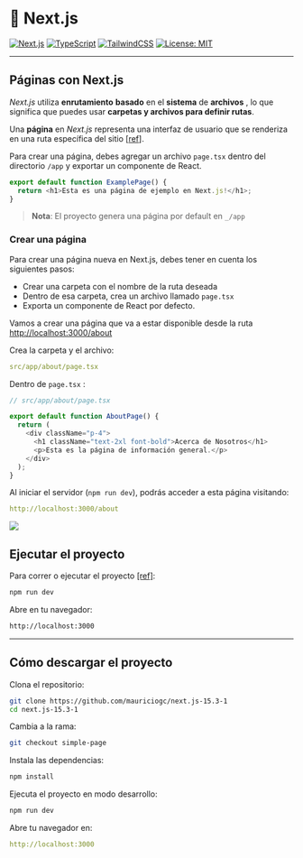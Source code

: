 # 🚀 Next.js

[![Next.js](https://img.shields.io/badge/Next.js-13%2B-blue?logo=next.js)](https://nextjs.org/)
[![TypeScript](https://img.shields.io/badge/TypeScript-5.x-blue?logo=typescript)](https://www.typescriptlang.org/)
[![TailwindCSS](https://img.shields.io/badge/TailwindCSS-3.x-06b6d4?logo=tailwindcss)](https://tailwindcss.com/)
[![License: MIT](https://img.shields.io/badge/license-MIT-green.svg)](https://opensource.org/licenses/MIT)

---

## Páginas con Next.js

_Next.js_ utiliza **enrutamiento** **basado** en el **sistema** de **archivos** , lo que significa que puedes usar **carpetas y archivos para definir rutas**.

Una **página** en _Next.js_ representa una interfaz de usuario que se renderiza en una ruta específica del sitio [[ref](https://nextjs.org/docs/app/getting-started/layouts-and-pages#creating-a-page)].

Para crear una página, debes agregar un archivo `page.tsx` dentro del directorio `/app` y exportar un componente de React.

```js
export default function ExamplePage() {
  return <h1>Esta es una página de ejemplo en Next.js!</h1>;
}
```

> **Nota**: El proyecto genera una página por default en `_/app`

### Crear una página

Para crear una página nueva en Next.js, debes tener en cuenta los siguientes pasos:

- Crear una carpeta con el nombre de la ruta deseada
- Dentro de esa carpeta, crea un archivo llamado `page.tsx`
- Exporta un componente de React por defecto.

Vamos a crear una página que va a estar disponible desde la ruta [http://localhost:3000/about](http://localhost:3000/about)

Crea la carpeta y el archivo:

```yaml
src/app/about/page.tsx
```

Dentro de `page.tsx` :

```js
// src/app/about/page.tsx

export default function AboutPage() {
  return (
    <div className="p-4">
      <h1 className="text-2xl font-bold">Acerca de Nosotros</h1>
      <p>Esta es la página de información general.</p>
    </div>
  );
}
```

Al iniciar el servidor (`npm run dev`), podrás acceder a esta página visitando:

```yaml
http://localhost:3000/about
```

![](https://cdn-images-1.medium.com/max/1600/1*O2FBWZvHALauz18iAvqxBA.png)

## Ejecutar el proyecto

Para correr o ejecutar el proyecto [[ref]](https://nextjs.org/docs/app/getting-started/installation#run-the-development-server):

```bash
npm run dev
```

Abre en tu navegador:

```bash
http://localhost:3000
```

---

## Cómo descargar el proyecto

Clona el repositorio:

```bash
git clone https://github.com/mauriciogc/next.js-15.3-1
cd next.js-15.3-1
```

Cambia a la rama:

```bash
git checkout simple-page
```

Instala las dependencias:

```bash
npm install
```

Ejecuta el proyecto en modo desarrollo:

```bash
npm run dev
```

Abre tu navegador en:

```yaml
http://localhost:3000
```
